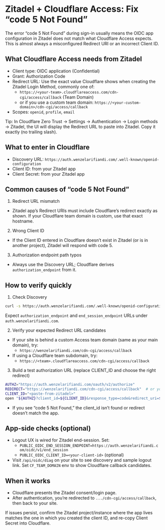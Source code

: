 # Zitadel + Cloudflare Access: Fix “code 5 Not Found”

The error “code 5 Not Found” during sign-in usually means the OIDC app configuration in Zitadel does not match what Cloudflare Access expects. This is almost always a misconfigured Redirect URI or an incorrect Client ID.

## What Cloudflare Access needs from Zitadel

- Client type: OIDC application (Confidential)
- Grant: Authorization Code
- Redirect URL: Use the exact value Cloudflare shows when creating the Zitadel Login Method, commonly one of:
  - `https://<your-team>.cloudflareaccess.com/cdn-cgi/access/callback` (Team Domain)
  - or if you use a custom team domain: `https://<your-custom-domain>/cdn-cgi/access/callback`
- Scopes: `openid`, `profile`, `email`

Tip: In Cloudflare Zero Trust → Settings → Authentication → Login methods → Zitadel, the UI will display the Redirect URL to paste into Zitadel. Copy it exactly (no trailing slash).

## What to enter in Cloudflare

- Discovery URL: `https://auth.wenzelarifiandi.com/.well-known/openid-configuration`
- Client ID: from your Zitadel app
- Client Secret: from your Zitadel app

## Common causes of “code 5 Not Found”

1) Redirect URL mismatch
- Zitadel app’s Redirect URIs must include Cloudflare’s redirect exactly as shown. If your Cloudflare team domain is custom, use that exact hostname.

2) Wrong Client ID
- If the Client ID entered in Cloudflare doesn’t exist in Zitadel (or is in another project), Zitadel will respond with code 5.

3) Authorization endpoint path typos
- Always use the Discovery URL; Cloudflare derives `authorization_endpoint` from it.

## How to verify quickly

1) Check Discovery
```bash
curl -s https://auth.wenzelarifiandi.com/.well-known/openid-configuration | jq '{issuer, authorization_endpoint, end_session_endpoint}'
```
Expect `authorization_endpoint` and `end_session_endpoint` URLs under `auth.wenzelarifiandi.com`.

2) Verify your expected Redirect URL candidates
- If your site is behind a custom Access team domain (same as your main domain), try:
  - `https://wenzelarifiandi.com/cdn-cgi/access/callback`
- If using a Cloudflare team subdomain, try:
  - `https://<team>.cloudflareaccess.com/cdn-cgi/access/callback`

3) Build a test authorization URL (replace CLIENT_ID and choose the right redirect)
```bash
AUTHZ="https://auth.wenzelarifiandi.com/oauth/v2/authorize"
REDIRECT="https://wenzelarifiandi.com/cdn-cgi/access/callback"  # or your <team>.cloudflareaccess.com one
CLIENT_ID="<paste-from-zitadel>"
open "${AUTHZ}?client_id=${CLIENT_ID}&response_type=code&redirect_uri=${REDIRECT}&scope=openid%20profile%20email&state=diag_state&nonce=diag_nonce"
```
- If you see “code 5 Not Found,” the client_id isn’t found or redirect doesn’t match the app.

## App-side checks (optional)

- Logout UX is wired for Zitadel end-session. Set:
  - `PUBLIC_OIDC_END_SESSION_ENDPOINT=https://auth.wenzelarifiandi.com/oidc/v1/end_session`
  - `PUBLIC_OIDC_CLIENT_ID=<your-client-id>` (optional)
- Visit `/api/oidc/diag` on your site to see discovery and sample logout link. Set `CF_TEAM_DOMAIN` env to show Cloudflare callback candidates.

## When it works
- Cloudflare presents the Zitadel consent/login page.
- After authentication, you’re redirected to `.../cdn-cgi/access/callback`, then back to your site.

If issues persist, confirm the Zitadel project/instance where the app lives matches the one in which you created the client ID, and re-copy Client Secret into Cloudflare.
